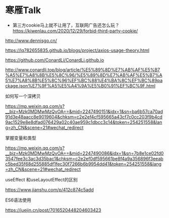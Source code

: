# 寒雁Talk
* 第三方cookie马上就不让用了，互联网广告还怎么玩？
https://kiwenlau.com/2020/12/29/forbid-third-party-cookie/

http://www.dennisgo.cn/

https://lq782655835.github.io/blogs/project/axios-usage-theory.html



https://github.com/ConardLi/ConardLi.github.io



http://www.conardli.top/blog/article/%E5%89%8D%E7%AB%AF%E5%B7%A5%E7%A8%8B%E5%8C%96/%E5%89%8D%E7%AB%AF%E5%B7%A5%E7%A8%8B%E5%8C%96%EF%BC%88%E4%BA%8C%EF%BC%89package.json%E7%9F%A5%E5%A4%9A%E5%B0%91%EF%BC%9F.html




如何写一个深拷贝

https://mp.weixin.qq.com/s?__biz=Mzk0MDMwMzQyOA==&mid=2247490151&idx=1&sn=ba6b57ca70ad91d3e48aacc8e9019604&chksm=c2e2ef4cf595665a43cf7c0cc203f9b4cd9ac1529e8e8dfad076429a02c40ae959c1dbcc3c14&token=254251558&lang=zh_CN&scene=21#wechat_redirect


掌握变量和类型

https://mp.weixin.qq.com/s?__biz=Mzk0MDMwMzQyOA==&mid=2247490086&idx=1&sn=7b8e1ce02fd03547fee3c3ac3d35bac1&chksm=c2e2ef0df595661be8f4a9a356896f3eeabc5bed35f68d255885df1fec30f7266b6b9954dd41&token=254251558&lang=zh_CN&scene=21#wechat_redirect

useEffect 和useLayoutEffect的区别

https://www.jianshu.com/p/412c874c5add


ES6语法使用

https://juejin.cn/post/7016520448204603423      

